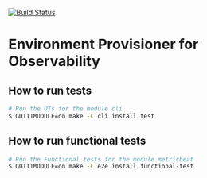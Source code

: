 [![Build Status](https://apm-ci.elastic.co/buildStatus/icon?job=beats%2Fpoc-metricbeat-tests-poc-mbp%2Fmaster)](https://apm-ci.elastic.co/job/beats/job/poc-metricbeat-tests-poc-mbp/job/master/)

# Environment Provisioner for Observability

## How to run tests
```sh
# Run the UTs for the module cli
$ GO111MODULE=on make -C cli install test
```

## How to run functional tests
```sh
# Run the Functional tests for the module metricbeat
$ GO111MODULE=on make -C e2e install functional-test
```
